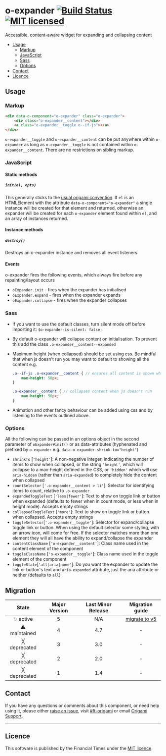 # o-expander [![Build Status](https://circleci.com/gh/Financial-Times/o-expander.png?style=shield&circle-token=0342cb593ceeb278037288a5f7a4745990b9517b)](https://circleci.com/gh/Financial-Times/o-expander) [![MIT licensed](https://img.shields.io/badge/license-MIT-blue.svg)](#licence)

Accessible, content-aware widget for expanding and collapsing content

- [Usage](#usage)
	- [Markup](#markup)
	- [JavaScript](#javascript)
	- [Sass](#sass)
	- [Options](#options)
- [Contact](#contact)
- [Licence](#licence)

## Usage

### Markup

```html
<div data-o-component="o-expander" class="o-expander">
    <div class="o-expander__content"></div>
    <a class="o-expander__toggle o--if-js"></a>
</div>
```
`o-expander__toggle` and `o-expander__content` can be put anywhere within `o-expander` as long as `o-expander__toggle` is not contained within `o-expander__content`. There are no restrictions on sibling markup.

### JavaScript

#### Static methods

##### `init(el, opts)`
This generally sticks to the [usual origami convention](http://origami.ft.com/docs/syntax/js/#initialisation). If `el` is an HTMLElement with the attribute `data-o-component="o-expander"` a single instance will be created for that element and returned, otherwise an expander will be created for each `o-expander` element found within `el`, and an array of instances returned.

#### Instance methods

##### `destroy()`
Destroys an o-expander instance and removes all event listeners

#### Events

o-expander fires the following events, which always fire before any repainting/layout occurs

  * `oExpander.init` - fires when the expander has initialised
  * `oExpander.expand` - fires when the expander expands
  * `oExpander.collapse` - fires when the expander collapses

### Sass

  * If you want to use the default classes, turn silent mode off before importing it: `$o-expander-is-silent: false;`
  * By default o-expander will collapse content on initialisation. To prevent this add the class `.o-expander__content--expanded`
  * Maximum height (when collapsed) should be set using css. Be mindful that when js doesn't run you may want to default to showing all the content e.g.

    ```scss
    .o--if-js .o-expander__content { // ensures all content is shown when js doesn't run
        max-height: 50px;
    }

    .o-expander__content { // collapses content when js doesn't run
        max-height: 50px;
    }
    ```

  * Animation and other fancy behaviour can be added using css and by listening to the events outlined above.

### Options

All the following can be passed in an options object in the second parameter of `oExpander#init()` or as data-attributes (hyphenated and prefixed by `o-expander` e.g. `data-o-expander-shrink-to="height"`)

  * `shrinkTo` [`'height'`]: A non-negative integer, indicating the number of items to show when collapsed, or the string `'height'`, which will collapse to a max-height defined in the CSS, or `'hidden'` which will use `aria-hidden` (rather than `aria-expanded`) to completely hide the content when collapsed
  * `countSelector` [`'.o-expander__content > li'`]: Selector for identifying items to count, relative to `.o-expander`
  * `expandedToggleText` [`'less|fewer'`]: Text to show on toggle link or button when expanded (defaults to fewer when in count mode, or less when in height mode). Accepts empty strings
  * `collapsedToggleText` [`'more'`]: Text to show on toggle link or button when collapsed. Accepts empty strings
  * `toggleSelector`[`'.o-expander__toggle'`]: Selector for expand/collapse toggle link or button. When using the default selector some styling, with an arrow icon, will come for free. If the selector matches more than one element they will all have the ability to expand/collapse the expander
  * `contentClassName` [`'o-expander__content'`]: Class name used in the content element of the component
  * `toggleClassName` [`'o-expander__toggle'`]: Class name used in the toggle element of the component
  * `toggleState`[`'all|aria|none'`]: Do you want the expander to update the link or button's text and `aria-expanded` attribute, just the aria attribute or neither (defaults to `all`)

## Migration

State | Major Version | Last Minor Release | Migration guide |
:---: | :---: | :---: | :---:
✨ active | 5 | N/A  | [migrate to v5](MIGRATION.md#migrating-from-v4-to-v5) |
⚠ maintained | 4 | 4.7  | - |
╳ deprecated | 3 | 3.0  | - |
╳ deprecated | 2 | 2.0 | - |
╳ deprecated | 1 | 1.4 | - |

## Contact

If you have any questions or comments about this component, or need help using it, please either [raise an issue](https://github.com/Financial-Times/o-expander/issues), visit [#ft-origami](https://financialtimes.slack.com/messages/ft-origami/) or email [Origami Support](mailto:origami-support@ft.com).

---

## Licence

This software is published by the Financial Times under the [MIT licence](http://opensource.org/licenses/MIT).
